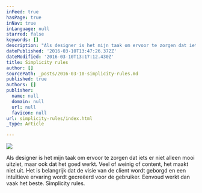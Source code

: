 ```yaml
---
inFeed: true
hasPage: true
inNav: true
inLanguage: null
starred: false
keywords: []
description: "Als designer is het mijn taak om ervoor te zorgen dat iets er niet alleen mooi uitziet, maar ook dat het goed werkt. Veel of weinig of content, het maakt niet uit. Het is belangrijk dat de visie van de client wordt geborgd en een intuïtieve ervaring wordt gecreëerd voor de gebruiker. Eenvoud werkt dan vaak het beste. Simplicity rules.\_"
datePublished: '2016-03-10T13:47:26.372Z'
dateModified: '2016-03-10T13:17:12.430Z'
title: Simplicity rules
author: []
sourcePath: _posts/2016-03-10-simplicity-rules.md
published: true
authors: []
publisher:
  name: null
  domain: null
  url: null
  favicon: null
url: simplicity-rules/index.html
_type: Article

---
```

![](https://the-grid-user-content.s3-us-west-2.amazonaws.com/8582b644-5aca-4bc3-8674-4b185057fed3.jpg)

Als designer is het mijn taak om ervoor te zorgen dat iets er niet alleen mooi uitziet, maar ook dat het goed werkt. Veel of weinig of content, het maakt niet uit. Het is belangrijk dat de visie van de client wordt geborgd en een intuïtieve ervaring wordt gecreëerd voor de gebruiker. Eenvoud werkt dan vaak het beste. Simplicity rules.